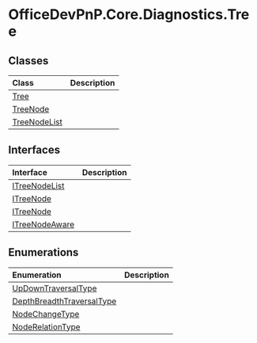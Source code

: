 # OfficeDevPnP.Core.Diagnostics.Tree
## Classes
|**Class**|**Description**|
|:-----|:-----|
|[Tree](OfficeDevPnP.Core.Diagnostics.Tree.Tree.md)||
|[TreeNode](OfficeDevPnP.Core.Diagnostics.Tree.TreeNode.md)||
|[TreeNodeList](OfficeDevPnP.Core.Diagnostics.Tree.TreeNodeList.md)||
## Interfaces
|**Interface**|**Description**|
|:-----|:-----|
|[ITreeNodeList](OfficeDevPnP.Core.Diagnostics.Tree.ITreeNodeList.md)||
|[ITreeNode](OfficeDevPnP.Core.Diagnostics.Tree.ITreeNode.md)||
|[ITreeNode](OfficeDevPnP.Core.Diagnostics.Tree.ITreeNode.md)||
|[ITreeNodeAware](OfficeDevPnP.Core.Diagnostics.Tree.ITreeNodeAware.md)||
## Enumerations
|**Enumeration**|**Description**|
|:-----|:-----|
|[UpDownTraversalType](OfficeDevPnP.Core.Diagnostics.Tree.UpDownTraversalType.md)||
|[DepthBreadthTraversalType](OfficeDevPnP.Core.Diagnostics.Tree.DepthBreadthTraversalType.md)||
|[NodeChangeType](OfficeDevPnP.Core.Diagnostics.Tree.NodeChangeType.md)||
|[NodeRelationType](OfficeDevPnP.Core.Diagnostics.Tree.NodeRelationType.md)||

